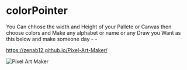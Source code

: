 # colorPointer
You Can chhose the width and Height of your Pallete or Canvas then choose colors and Make any alphabet or name or any Draw you Want as this below and make someone day *-* *-*

https://zenab12.github.io/Pixel-Art-Maker/

![Pixel Art Maker](https://user-images.githubusercontent.com/78083890/152514892-7d7ccebe-3a0c-4d70-90f4-eae4d0bc8397.png)
